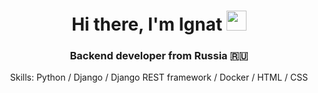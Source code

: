 <h1 align="center">Hi there, I'm Ignat</a> 
<img src="https://github.com/blackcater/blackcater/raw/main/images/Hi.gif" height="32"/></h1>
<h3 align="center">Backend developer from Russia 🇷🇺</h3>
<p align="center">Skills: Python / Django / Django REST framework / Docker / HTML / CSS
